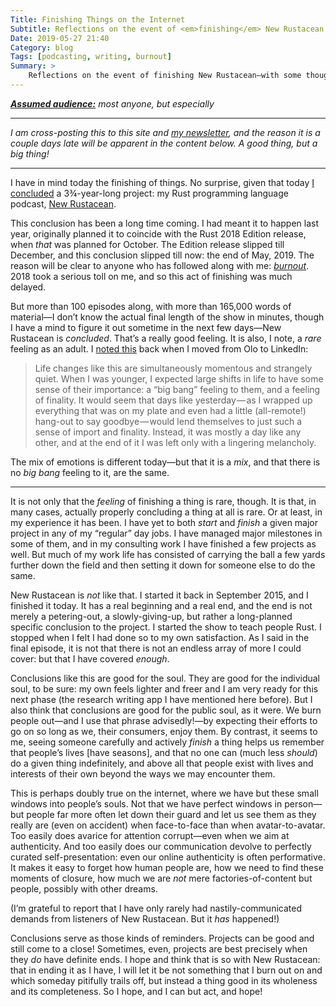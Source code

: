 ```yaml
---
Title: Finishing Things on the Internet
Subtitle: Reflections on the event of <em>finishing</em> New Rustacean.
Date: 2019-05-27 21:40
Category: blog
Tags: [podcasting, writing, burnout]
Summary: >
    Reflections on the event of finishing New Rustacean—with some thoughts on the goodness of finishing things both for individuals and for the public which observes them.
---
```


<i><b>[Assumed audience:][aa]</b> most anyone, but especially </i>

[aa]: https://www.chriskrycho.com/2018/assumed-audiences.html

---

<i>I am cross-posting this to this site and [my newsletter], and the reason it is a couple days late will be apparent in the content below. A *good* thing, but a big thing!</i>

[my newsletter]: https://buttondown.email/chriskrycho

---

I have in mind today the finishing of things. No surprise, given that today [I concluded][Happy Coding] a 3¾-year-long project: my Rust programming language podcast, [New Rustacean].

[Happy Coding]: https://newrustacean.com/show_notes/meta/_3/
[New Rustacean]: https://newrustacean.com

This conclusion has been a long time coming. I had meant it to happen last year, originally planned it to coincide with the Rust 2018 Edition release, when *that* was planned for October. The Edition release slipped till December, and this conclusion slipped till now: the end of May, 2019. The reason will be clear to anyone who has followed along with me: *[burnout]*. 2018 took a serious toll on me, and so this act of finishing was much delayed.

[burnout]: https://www.chriskrycho.com/burnout

But more than 100 episodes along, with more than 165,000 words of material—I don’t know the actual final length of the show in minutes, though I have a mind to figure it out sometime in the next few days—New Rustacean is *concluded*. That’s a really good feeling. It is also, I note, a *rare* feeling as an adult. I [noted this] back when I moved from Olo to LinkedIn:

> Life changes like this are simultaneously momentous and strangely quiet. When I was younger, I expected large shifts in life to have some sense of their importance: a “big bang” feeling to them, and a feeling of finality. It would seem that days like yesterday — as I wrapped up everything that was on my plate and even had a little (all-remote!) hang-out to say goodbye — would lend themselves to just such a sense of import and finality. Instead, it was mostly a day like any other, and at the end of it I was left only with a lingering melancholy.

[noted this]: https://www.chriskrycho.com/2019/a-new-job.html#ii.-on-the-experience-of-change-as-an-adult "A New Job – On the Experience of Change as an Adult"

The mix of emotions is different today—but that it is a *mix*, and that there is no *big bang* feeling to it, are the same.

---

It is not only that the *feeling* of finishing a thing is rare, though. It is that, in many cases, actually properly concluding a thing at all is rare. Or at least, in my experience it has been. I have yet to both *start* and *finish* a given major project in any of my “regular” day jobs. I have managed major milestones in some of them, and in my consulting work I have finished a few projects as well. But much of my work life has consisted of carrying the ball a few yards further down the field and then setting it down for someone else to do the same.

New Rustacean is *not* like that. I started it back in September 2015, and I finished it today. It has a real beginning and a real end, and the end is not merely a petering-out, a slowly-giving-up, but rather a long-planned specific conclusion to the project. I started the show to teach people Rust. I stopped when I felt I had done so to my own satisfaction. As I said in the final episode, it is not that there is not an endless array of more I could cover: but that I have covered *enough*.

Conclusions like this are good for the soul. They are good for the individual soul, to be sure: my own feels lighter and freer and I am very ready for this next phase (the research writing app I have mentioned here before). But I also think that conclusions are good for the public soul, as it were. We burn people out—and I use that phrase advisedly!—by expecting their efforts to go on so long as we, their consumers, enjoy them. By contrast, it seems to me, seeing someone carefully and actively *finish* a thing helps us remember that people’s lives [have seasons], and that no one can (much less *should*) do a given thing indefinitely, and above all that people exist with lives and interests of their own beyond the ways we may encounter them.

[have season]: https://www.chriskrycho.com/2018/intentional-cyclicality.html

This is perhaps doubly true on the internet, where we have but these small windows into people’s souls. Not that we have perfect windows in person—but people far more often let down their guard and let us see them as they really are (even on accident) when face-to-face than when avatar-to-avatar. Too easily does avarice for attention corrupt—even when we aim at authenticity. And too easily does our communication devolve to perfectly curated self-presentation: even our online authenticity is often performative. It makes it easy to forget how human people are, how we need to find these moments of closure, how much we are *not* mere factories-of-content but people, possibly with other dreams.

(I’m grateful to report that I have only rarely had nastily-communicated demands from listeners of New Rustacean. But it *has* happened!)

Conclusions serve as those kinds of reminders. Projects can be good and still come to a close! Sometimes, even, projects are best precisely when they *do* have definite ends. I hope and think that is so with New Rustacean: that in ending it as I have, I will let it be not something that I burn out on and which someday pitifully trails off, but instead a thing good in its wholeness and its completeness. So I hope, and I can but act, and hope!
